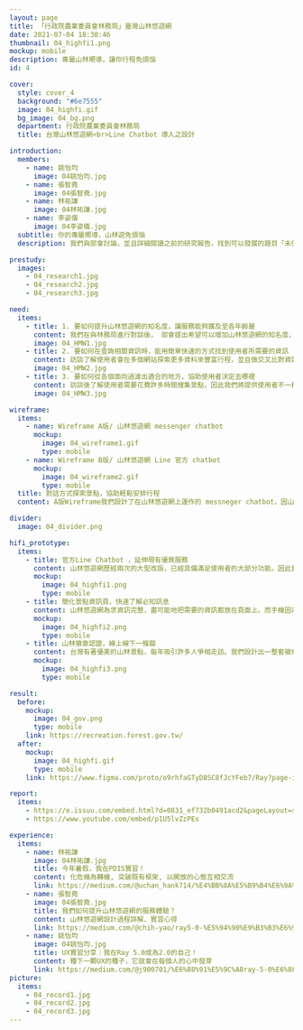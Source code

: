 ```yaml
---
layout: page
title: 「行政院農業委員會林務局」臺灣山林悠遊網
date: 2021-07-04 18:30:46
thumbnail: 04_highfi1.png
mockup: mobile
description: 專屬山林嚮導，讓你行程免煩惱
id: 4

cover:
  style: cover_4
  background: "#6e7555"
  image: 04_highfi.gif
  bg_image: 04_bg.png
  department: 行政院農業委員會林務局
  title: 台灣山林悠遊網<br>Line Chatbot 導入之設計

introduction:
  members:
    - name: 姚怡均
      image: 04姚怡均.jpg
    - name: 張智堯
      image: 04張智堯.jpg
    - name: 林祐謙
      image: 04林祐謙.jpg
    - name: 李姿儀
      image: 04李姿儀.jpg
  subtitle: 你的專屬嚮導，山林遊免煩惱
  description: 我們與部會討論，並且詳細閱讀之前的研究報告，找到可以發展的題目「未使用過山林悠遊網且非專業」的使用者體驗，於是我們訪談了解使用者會花費較多時間於行程前的籌備，因此，將針對使用者提出一個較為方便的服務，並且部會希望能夠知名度，因此，我們將提供一個Line chatbot，讓使用者能夠有更密切的互動。

prestudy:
  images:
    - 04_research1.jpg
    - 04_research2.jpg
    - 04_research3.jpg

need:
  items:
    - title: 1. 要如何提升山林悠遊網的知名度，讓服務能夠擴及至各年齡層
      content: 我們在與林務局進行對談後， 部會提出希望可以增加山林悠遊網的知名度，以及讓服務能夠符合各年齡層。
      image: 04_HMW1.jpg
    - title: 2. 要如何在查詢相關資訊時，能用簡單快速的方式找到使用者所需要的資訊
      content: 訪談了解使用者會在多個網站探索更多資料來豐富行程，並且做交叉比對資訊正確性，因此我們將利用山林悠遊網的優勢：資訊即時性、正確性、豐富度，讓使用者能夠透過我們的服務就得到想要的資訊。
      image: 04_HMW2.jpg
    - title: 3. 要如何從各個面向過濾出適合的地方，協助使用者決定去哪裡
      content: 訪談後了解使用者需要花費許多時間搜集景點，因此我們將提供使用者不一樣的搜索方式，並且提供景點資訊推播，讓使用者能夠探索更多台灣山林景點。
      image: 04_HMW3.jpg

wireframe:
  items:
    - name: Wireframe A版/ 山林悠遊網 messenger chatbot
      mockup:
        image: 04_wireframe1.gif
        type: mobile
    - name: Wireframe B版/ 山林悠遊網 Line 官方 chatbot
      mockup:
        image: 04_wireframe2.gif
        type: mobile
  title: 對話方式探索景點，協助輕鬆安排行程
  content: A版Wireframe我們設計了在山林悠遊網上運作的 messneger chatbot，因山林悠遊網本身即有豐富資訊，因此我們討論後在網站上加上能與使用者互動的 chatbot，一方面延伸網站功能，另一方面讓使用者在進入網站時能立即獲得協助，簡化網站使用上的複雜度。B版Wireframe設計則是以官方 Line  chatbot 的方式擴大服務，互動式協助使用者篩選出適合的景點。 除了串連整個行程的前中後，也計劃結合線上線下服務，讓使用者在整個行程中都能有完整的體驗。

divider:
  image: 04_divider.png

hifi_prototype:
  items:
    - title: 官方Line Chatbot ，延伸現有優質服務
      content: 山林悠遊網歷經兩次的大型改版，已經具備滿足使用者的大部分功能。因此我們一直不停地思考：「要怎麼優化現有的服務？」比起直接改版現行網站，我們提出官方Line chatbot的服務方式，希望能藉由延伸現有服務來滿足更多網站使用者。
      mockup:
        image: 04_highfi1.png
        type: mobile
    - title: 簡化景點資訊頁，快速了解必知訊息
      content: 山林悠遊網為求資訊完整，盡可能地把需要的資訊都放在頁面上。而手機因為螢幕較小，過多的文字會讓使用者感到吃力，因此我們專門設計了一個簡版的景點資訊頁，並放上必要資訊如開休園、營業時間等，讓手機用戶可以快速查看相關資訊。
      mockup:
        image: 04_highfi2.png
        type: mobile
    - title: 山林徽章認證，線上線下一條龍
      content: 台灣有著優美的山林景點，每年吸引許多人爭相走訪。我們設計出一整套徽章，提供使用者在走步道、爬百岳時可於景點收集徽章，認證他們曾經達成此成就。我們更與林務局討論，未來將可能推出相關紀念品，提供徽章收集者兌換。
      mockup:
        image: 04_highfi3.png
        type: mobile

result:
  before:
    mockup:
      image: 04_gov.png
      type: mobile
    link: https://recreation.forest.gov.tw/
  after:
    mockup:
      image: 04_highfi.gif
      type: mobile
    link: https://www.figma.com/proto/o9rhfaGTyD8SC8fJcYFeb7/Ray?page-id=0%3A1&node-id=1058%3A2191&viewport=241%2C48%2C0.03&scaling=scale-down&starting-point-node-id=1058%3A2191&show-proto-sidebar=1

report:
  items: 
    - https://e.issuu.com/embed.html?d=0831_ef732b0491acd2&pageLayout=singlePage&u=pdis.tw&hideIssuuLogo=true
    - https://www.youtube.com/embed/p1U5lvZzPEs

experience:
  items:
    - name: 林祐謙
      image: 04林祐謙.jpg
      title: 今年暑假，我在PDIS實習！
      content: 化危機為轉機, 突破既有框架, 以開放的心態互相交流
      link: https://medium.com/@uchan_hank714/%E4%BB%8A%E5%B9%B4%E6%9A%91%E5%81%87-%E6%88%91%E5%9C%A8pdis%E5%AF%A6%E7%BF%92-fc48d09647d3
    - name: 張智堯
      image: 04張智堯.jpg
      title: 我們如何提升山林悠遊網的服務體驗？
      content: 山林悠遊網設計過程詳解、實習心得
      link: https://medium.com/@chih-yao/ray5-0-%E5%94%90%E9%B3%B3%E6%94%BF%E5%A7%94%E8%BE%A6%E5%85%AC%E5%AE%A4%E5%AF%A6%E7%BF%92%E7%B4%80%E9%8C%84-4eb6fbf0d7f
    - name: 姚怡均
      image: 04姚怡均.jpg
      title: UX實習分享｜我在Ray 5.0成為2.0的自己！
      content: 種下一顆UX的種子，它就會在每個人的心中發芽
      link: https://medium.com/@j900701/%E6%88%91%E5%9C%A8ray-5-0%E6%88%90%E7%82%BA2-0%E7%9A%84%E8%87%AA%E5%B7%B1-4a61a127f592
picture:
  items:
    - 04_record1.jpg
    - 04_record2.jpg
    - 04_record3.jpg
---
```

